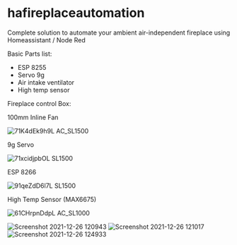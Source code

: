 # hafireplaceautomation

Complete solution to automate your ambient air-independent fireplace using Homeassistant / Node Red

Basic Parts list:
  - ESP 8255
  - Servo 9g
  - Air intake ventilator
  - High temp sensor

Fireplace control Box:

100mm Inline Fan

![71K4dEk9h9L _AC_SL1500_](https://user-images.githubusercontent.com/33530387/147407286-596c5d40-72fe-42c8-89f2-5dd57975f280.jpg)

9g Servo

![71xcidjpbOL _SL1500_](https://user-images.githubusercontent.com/33530387/147407318-bfbe6475-b615-4e70-ac74-510d3ee2ba7d.jpg)

ESP 8266

![91qeZdD6l7L _SL1500_](https://user-images.githubusercontent.com/33530387/147407331-705834a9-64e2-4b73-815a-2abc4701fbbe.jpg)

High Temp Sensor (MAX6675)

![61CHrpnDdpL _AC_SL1000_](https://user-images.githubusercontent.com/33530387/147407436-c6011c49-dd54-4bbf-85a0-01a4a5241719.jpg)


![Screenshot 2021-12-26 120943](https://user-images.githubusercontent.com/33530387/147407087-1c68f598-4eff-4f3b-9e56-256cef497d62.jpg)
![Screenshot 2021-12-26 121017](https://user-images.githubusercontent.com/33530387/147407088-31e553b7-c3ea-4024-90c2-d8060c95dbc7.jpg)
![Screenshot 2021-12-26 124933](https://user-images.githubusercontent.com/33530387/147407091-b2f64c94-3e74-446b-8afe-dd10adad381e.jpg)






                        
                    
